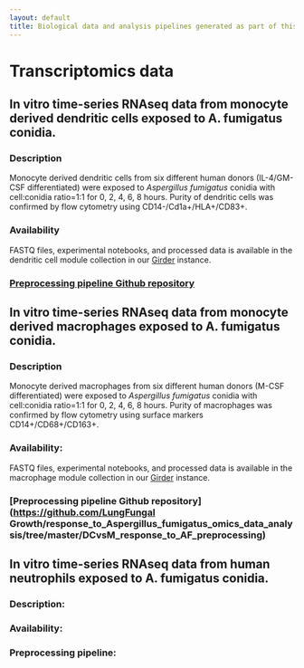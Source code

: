 ```yaml
---
layout: default
title: Biological data and analysis pipelines generated as part of this project
---
```



# Transcriptomics data

## __In vitro__ time-series RNAseq data from monocyte derived dendritic cells exposed to A. fumigatus conidia.
### Description
Monocyte derived dendritic cells from six different human donors (IL-4/GM-CSF differentiated) were exposed to _Aspergillus fumigatus_ conidia with cell:conidia ratio=1:1 for 0, 2, 4, 6, 8 hours. Purity of dendritic cells was confirmed by flow cytometry using CD14-/Cd1a+/HLA+/CD83+.  

### Availability
FASTQ files, experimental notebooks, and processed data is available in the dendritic cell module collection in our [Girder](https://data.nutritionallungimmunity.org/) instance. 

### [Preprocessing pipeline Github repository](https://github.com/LungFungalGrowth/response_to_Aspergillus_fumigatus_omics_data_analysis/tree/master/DCvsM_response_to_AF_preprocessing)

## __In vitro__ time-series RNAseq data from  monocyte derived macrophages exposed to A. fumigatus conidia.
### Description
Monocyte derived macrophages from six different human donors (M-CSF differentiated) were exposed to _Aspergillus fumigatus_ conidia with cell:conidia ratio=1:1 for 0, 2, 4, 6, 8 hours. Purity of macrophages was confirmed by flow cytometry using surface markers CD14+/CD68+/CD163+.
### Availability:
FASTQ files, experimental notebooks, and processed data is available in the macrophage module collection in our [Girder](https://data.nutritionallungimmunity.org/) instance.
### [Preprocessing pipeline Github repository](https://github.com/LungFungal    Growth/response_to_Aspergillus_fumigatus_omics_data_analysis/tree/master/DCvsM_response_to_AF_preprocessing)

## __In vitro__ time-series RNAseq data from human neutrophils exposed to A. fumigatus conidia.
### Description:
### Availability:
### Preprocessing pipeline:




